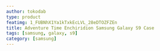 ```yaml
---
author: tokodab
type: product
featimg: 1_FUBNhX1Ya1kTxkEcLVL_28eDTOZFZEn
title: Adventure Time Enchiridion Samsung Galaxy S9 Case
tags: [samsung, galaxy, s9]
category: [samsung]
---
```

